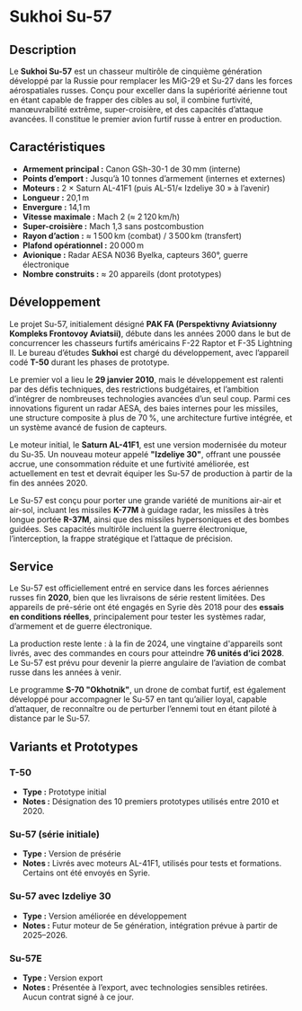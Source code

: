 
# Sukhoi Su-57

## Description

Le **Sukhoi Su-57** est un chasseur multirôle de cinquième génération développé par la Russie pour remplacer les MiG-29 et Su-27 dans les forces aérospatiales russes. Conçu pour exceller dans la supériorité aérienne tout en étant capable de frapper des cibles au sol, il combine furtivité, manœuvrabilité extrême, super-croisière, et des capacités d’attaque avancées. Il constitue le premier avion furtif russe à entrer en production.

## Caractéristiques

- **Armement principal :** Canon GSh-30-1 de 30 mm (interne)  
- **Points d’emport :** Jusqu’à 10 tonnes d’armement (internes et externes)  
- **Moteurs :** 2 × Saturn AL-41F1 (puis AL-51/« Izdeliye 30 » à l’avenir)  
- **Longueur :** 20,1 m  
- **Envergure :** 14,1 m  
- **Vitesse maximale :** Mach 2 (≈ 2 120 km/h)  
- **Super-croisière :** Mach 1,3 sans postcombustion  
- **Rayon d’action :** ≈ 1 500 km (combat) / 3 500 km (transfert)  
- **Plafond opérationnel :** 20 000 m  
- **Avionique :** Radar AESA N036 Byelka, capteurs 360°, guerre électronique  
- **Nombre construits :** ≈ 20 appareils (dont prototypes)

## Développement

Le projet Su-57, initialement désigné **PAK FA (Perspektivny Aviatsionny Kompleks Frontovoy Aviatsii)**, débute dans les années 2000 dans le but de concurrencer les chasseurs furtifs américains F-22 Raptor et F-35 Lightning II. Le bureau d’études **Sukhoi** est chargé du développement, avec l’appareil codé **T-50** durant les phases de prototype.

Le premier vol a lieu le **29 janvier 2010**, mais le développement est ralenti par des défis techniques, des restrictions budgétaires, et l’ambition d’intégrer de nombreuses technologies avancées d’un seul coup. Parmi ces innovations figurent un radar AESA, des baies internes pour les missiles, une structure composite à plus de 70 %, une architecture furtive intégrée, et un système avancé de fusion de capteurs.

Le moteur initial, le **Saturn AL-41F1**, est une version modernisée du moteur du Su-35. Un nouveau moteur appelé **"Izdeliye 30"**, offrant une poussée accrue, une consommation réduite et une furtivité améliorée, est actuellement en test et devrait équiper les Su-57 de production à partir de la fin des années 2020.

Le Su-57 est conçu pour porter une grande variété de munitions air-air et air-sol, incluant les missiles **K-77M** à guidage radar, les missiles à très longue portée **R-37M**, ainsi que des missiles hypersoniques et des bombes guidées. Ses capacités multirôle incluent la guerre électronique, l’interception, la frappe stratégique et l’attaque de précision.

## Service

Le Su-57 est officiellement entré en service dans les forces aériennes russes fin **2020**, bien que les livraisons de série restent limitées. Des appareils de pré-série ont été engagés en Syrie dès 2018 pour des **essais en conditions réelles**, principalement pour tester les systèmes radar, d’armement et de guerre électronique.

La production reste lente : à la fin de 2024, une vingtaine d'appareils sont livrés, avec des commandes en cours pour atteindre **76 unités d’ici 2028**. Le Su-57 est prévu pour devenir la pierre angulaire de l’aviation de combat russe dans les années à venir.

Le programme **S-70 "Okhotnik"**, un drone de combat furtif, est également développé pour accompagner le Su-57 en tant qu’ailier loyal, capable d’attaquer, de reconnaître ou de perturber l’ennemi tout en étant piloté à distance par le Su-57.

## Variants et Prototypes

### T-50  
- **Type :** Prototype initial  
- **Notes :** Désignation des 10 premiers prototypes utilisés entre 2010 et 2020.

### Su-57 (série initiale)  
- **Type :** Version de présérie  
- **Notes :** Livrés avec moteurs AL-41F1, utilisés pour tests et formations. Certains ont été envoyés en Syrie.

### Su-57 avec Izdeliye 30  
- **Type :** Version améliorée en développement  
- **Notes :** Futur moteur de 5e génération, intégration prévue à partir de 2025–2026.

### Su-57E  
- **Type :** Version export  
- **Notes :** Présentée à l’export, avec technologies sensibles retirées. Aucun contrat signé à ce jour.
